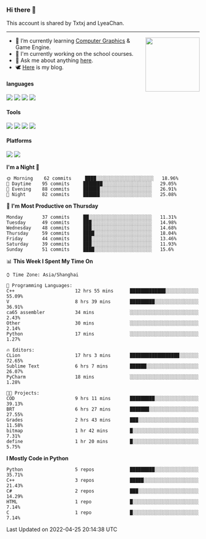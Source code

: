 ### Hi there 👋

This account is shared by Txtxj and LyeaChan.

---

<img align="right" height="141" src="https://github-readme-stats.vercel.app/api?username=txtxj&theme=tokyonight&show_icons=true&count_private=true">

- 🌱 I’m currently learning [Computer Graphics](https://github.com/txtxj/GAMES101) & Game Engine.
- 🐶 I'm currently working on the school courses.
- 💬 Ask me about anything [here](https://github.com/txtxj/txtxj/issues).
- 🕊️ [Here](https://txtxj.top) is my blog.

#### languages

![](https://img.shields.io/badge/C++-00599C?logo=cplusplus&logoColor=fff)
![](https://img.shields.io/badge/Python-3e74a2?logo=python&logoColor=fff)
![](https://img.shields.io/badge/C%23-239120?logo=csharp&logoColor=fff)
![](https://img.shields.io/badge/C-A8B9CC?logo=c&logoColor=555)


#### Tools

![](https://img.shields.io/badge/JetBrains-000000?logo=jetbrains&logoColor=fff)
![](https://img.shields.io/badge/SublimeText_3-FF9800?logo=sublimetext&logoColor=fff)
![](https://img.shields.io/badge/UE_4-0E1128?logo=unrealengine&logoColor=fff)
![](https://img.shields.io/badge/unity-FFFFFF?logo=unity&logoColor=000)

#### Platforms

![](https://img.shields.io/badge/Ubuntu_20.04-E95420?logo=ubuntu&logoColor=fff)
![](https://img.shields.io/badge/Windows_10-0078D6?logo=windows&logoColor=fff)


<!--START_SECTION:waka-->
**I'm a Night 🦉** 

```text
🌞 Morning    62 commits     ████░░░░░░░░░░░░░░░░░░░░░   18.96% 
🌆 Daytime    95 commits     ███████░░░░░░░░░░░░░░░░░░   29.05% 
🌃 Evening    88 commits     ██████░░░░░░░░░░░░░░░░░░░   26.91% 
🌙 Night      82 commits     ██████░░░░░░░░░░░░░░░░░░░   25.08%

```
📅 **I'm Most Productive on Thursday** 

```text
Monday       37 commits     ██░░░░░░░░░░░░░░░░░░░░░░░   11.31% 
Tuesday      49 commits     ███░░░░░░░░░░░░░░░░░░░░░░   14.98% 
Wednesday    48 commits     ███░░░░░░░░░░░░░░░░░░░░░░   14.68% 
Thursday     59 commits     ████░░░░░░░░░░░░░░░░░░░░░   18.04% 
Friday       44 commits     ███░░░░░░░░░░░░░░░░░░░░░░   13.46% 
Saturday     39 commits     ███░░░░░░░░░░░░░░░░░░░░░░   11.93% 
Sunday       51 commits     ████░░░░░░░░░░░░░░░░░░░░░   15.6%

```


📊 **This Week I Spent My Time On** 

```text
⌚︎ Time Zone: Asia/Shanghai

💬 Programming Languages: 
C++                      12 hrs 55 mins      █████████████░░░░░░░░░░░░   55.09% 
V                        8 hrs 39 mins       █████████░░░░░░░░░░░░░░░░   36.91% 
ca65 assembler           34 mins             ░░░░░░░░░░░░░░░░░░░░░░░░░   2.43% 
Other                    30 mins             ░░░░░░░░░░░░░░░░░░░░░░░░░   2.14% 
Python                   17 mins             ░░░░░░░░░░░░░░░░░░░░░░░░░   1.27%

🔥 Editors: 
CLion                    17 hrs 3 mins       ██████████████████░░░░░░░   72.65% 
Sublime Text             6 hrs 7 mins        ██████░░░░░░░░░░░░░░░░░░░   26.07% 
PyCharm                  18 mins             ░░░░░░░░░░░░░░░░░░░░░░░░░   1.28%

🐱‍💻 Projects: 
COD                      9 hrs 11 mins       █████████░░░░░░░░░░░░░░░░   39.13% 
BRT                      6 hrs 27 mins       ███████░░░░░░░░░░░░░░░░░░   27.55% 
Grades                   2 hrs 43 mins       ███░░░░░░░░░░░░░░░░░░░░░░   11.58% 
bitmap                   1 hr 42 mins        █░░░░░░░░░░░░░░░░░░░░░░░░   7.31% 
define                   1 hr 20 mins        █░░░░░░░░░░░░░░░░░░░░░░░░   5.75%

```

**I Mostly Code in Python** 

```text
Python                   5 repos             █████████░░░░░░░░░░░░░░░░   35.71% 
C++                      3 repos             █████░░░░░░░░░░░░░░░░░░░░   21.43% 
C#                       2 repos             ███░░░░░░░░░░░░░░░░░░░░░░   14.29% 
HTML                     1 repo              █░░░░░░░░░░░░░░░░░░░░░░░░   7.14% 
C                        1 repo              █░░░░░░░░░░░░░░░░░░░░░░░░   7.14%

```



 Last Updated on 2022-04-25 20:14:38 UTC
<!--END_SECTION:waka-->
